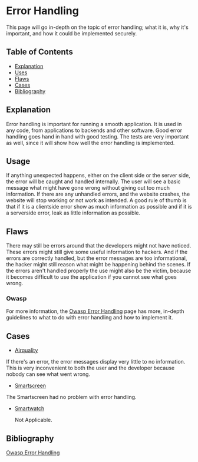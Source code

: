 # Error Handling

This page will go in-depth on the topic of error handling; what it is, why it's important, and how it could be implemented securely.

## Table of Contents

- [Explanation](#explanation)
- [Uses](#usage)
- [Flaws](#flaws)
- [Cases](#cases)
- [Bibliography](#bibliography)

## Explanation

Error handling is important for running a smooth application. It is used in any code, from applications to backends and other software. Good error handling goes hand in hand with good testing. The tests are very important as well, since it will show how well the error handling is implemented.

## Usage

If anything unexpected happens, either on the client side or the server side, the error will be caught and handled internally. The user will see a basic message what might have gone wrong without giving out too much information. If there are any unhandled errors, and the website crashes, the website will stop working or not work as intended. A good rule of thumb is that if it is a clientside error show as much information as possible and if it is a serverside error, leak as little information as possible.

## Flaws

There may still be errors around that the developers might not have noticed. These errors might still give some useful information to hackers. And if the errors are correctly handled, but the error messages are too informational, the hacker might still reason what might be happening behind the scenes. If the errors aren't handled properly the use might also be the victim, because it becomes difficult to use the application if you cannot see what goes wrong.

### Owasp
For more information, the [Owasp Error Handling](https://owasp.org/www-community/Improper_Error_Handling) page has more, in-depth guidelines to what to do with error handling and how to implement it. 

## Cases

- [Airquality](cases/airquality#Vulnerabilities)

If there's an error, the error messages display very little to no information. This is very inconvenient to both the user and the developer because nobody can see what went wrong.

- [Smartscreen](cases/smartscreen#Vulnerabilities)

The Smartscreen had no problem with error handling.

- [Smartwatch](cases/smartwatch#Vulnerabilities)

	Not Applicable.

## Bibliography

[Owasp Error Handling](https://owasp.org/www-community/Improper_Error_Handling)
